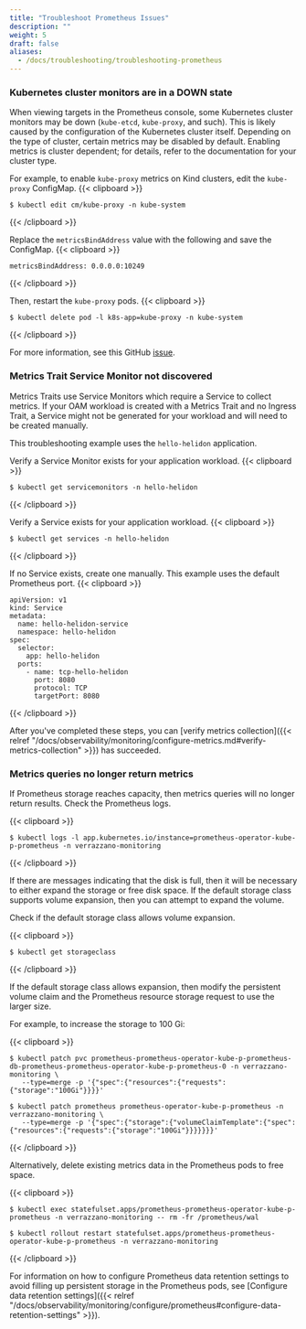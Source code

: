 ```yaml
---
title: "Troubleshoot Prometheus Issues"
description: ""
weight: 5
draft: false
aliases:
  - /docs/troubleshooting/troubleshooting-prometheus
---
```


### Kubernetes cluster monitors are in a DOWN state
When viewing targets in the Prometheus console, some Kubernetes cluster monitors may be down (`kube-etcd`, `kube-proxy`, and such). This is likely caused by the configuration of the Kubernetes cluster
itself. Depending on the type of cluster, certain metrics may be disabled by default. Enabling metrics is cluster dependent; for details, refer to the documentation for your cluster type.

For example, to enable `kube-proxy` metrics on Kind clusters, edit the `kube-proxy` ConfigMap.
{{< clipboard >}}
<div class="highlight">

```
$ kubectl edit cm/kube-proxy -n kube-system
```

</div>
{{< /clipboard >}}


Replace the `metricsBindAddress` value with the following and save the ConfigMap.
{{< clipboard >}}
<div class="highlight">

```
metricsBindAddress: 0.0.0.0:10249
```

</div>
{{< /clipboard >}}


Then, restart the `kube-proxy` pods.
{{< clipboard >}}
<div class="highlight">

```
$ kubectl delete pod -l k8s-app=kube-proxy -n kube-system
```

</div>
{{< /clipboard >}}


For more information, see this GitHub [issue](https://github.com/prometheus-community/helm-charts/issues/204).

### Metrics Trait Service Monitor not discovered

Metrics Traits use Service Monitors which require a Service to collect metrics.
If your OAM workload is created with a Metrics Trait and no Ingress Trait, a Service might not be generated for your workload and will need to be created manually.

This troubleshooting example uses the `hello-helidon` application.

Verify a Service Monitor exists for your application workload.
{{< clipboard >}}
<div class="highlight">

```
$ kubectl get servicemonitors -n hello-helidon
```

</div>
{{< /clipboard >}}


Verify a Service exists for your application workload.
{{< clipboard >}}
<div class="highlight">

```
$ kubectl get services -n hello-helidon
```

</div>
{{< /clipboard >}}

If no Service exists, create one manually.
This example uses the default Prometheus port.
{{< clipboard >}}
<div class="highlight">

```
apiVersion: v1
kind: Service
metadata:
  name: hello-helidon-service
  namespace: hello-helidon
spec:
  selector:
    app: hello-helidon
  ports:
    - name: tcp-hello-helidon
      port: 8080
      protocol: TCP
      targetPort: 8080
```

</div>
{{< /clipboard >}}

After you've completed these steps, you can [verify metrics collection]({{< relref "/docs/observability/monitoring/configure-metrics.md#verify-metrics-collection" >}}) has succeeded.

### Metrics queries no longer return metrics

If Prometheus storage reaches capacity, then metrics queries will no longer return results. Check the Prometheus logs.

{{< clipboard >}}
<div class="highlight">

```
$ kubectl logs -l app.kubernetes.io/instance=prometheus-operator-kube-p-prometheus -n verrazzano-monitoring
```

</div>
{{< /clipboard >}}

If there are messages indicating that the disk is full, then it will be necessary to either expand the storage or free disk space. If the default storage class supports volume expansion,
then you can attempt to expand the volume.

Check if the default storage class allows volume expansion.

{{< clipboard >}}
<div class="highlight">

```
$ kubectl get storageclass
```

</div>
{{< /clipboard >}}

If the default storage class allows expansion, then modify the persistent volume claim and the Prometheus resource storage request to use the larger size.

For example, to increase the storage to 100 Gi:

{{< clipboard >}}
<div class="highlight">

```
$ kubectl patch pvc prometheus-prometheus-operator-kube-p-prometheus-db-prometheus-prometheus-operator-kube-p-prometheus-0 -n verrazzano-monitoring \
   --type=merge -p '{"spec":{"resources":{"requests":{"storage":"100Gi"}}}}'

$ kubectl patch prometheus prometheus-operator-kube-p-prometheus -n verrazzano-monitoring \
   --type=merge -p '{"spec":{"storage":{"volumeClaimTemplate":{"spec":{"resources":{"requests":{"storage":"100Gi"}}}}}}}'
```

</div>
{{< /clipboard >}}

Alternatively, delete existing metrics data in the Prometheus pods to free space.

{{< clipboard >}}
<div class="highlight">

```
$ kubectl exec statefulset.apps/prometheus-prometheus-operator-kube-p-prometheus -n verrazzano-monitoring -- rm -fr /prometheus/wal

$ kubectl rollout restart statefulset.apps/prometheus-prometheus-operator-kube-p-prometheus -n verrazzano-monitoring
```

</div>
{{< /clipboard >}}

For information on how to configure Prometheus data retention settings to avoid filling up persistent storage in the Prometheus pods,
see [Configure data retention settings]({{< relref "/docs/observability/monitoring/configure/prometheus#configure-data-retention-settings" >}}).

